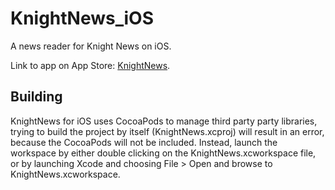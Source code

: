 KnightNews_iOS
==============

A news reader for Knight News on iOS.

Link to app on App Store: [KnightNews](https://itunes.apple.com/us/app/knightnews/id912539758?mt=8 "KnightNews").

## Building

KnightNews for iOS uses CocoaPods to manage third party party libraries, trying to build the project by itself (KnightNews.xcproj) will result in an error, because the CocoaPods will not be included. Instead, launch the workspace by either double clicking on the KnightNews.xcworkspace file, or by launching Xcode and choosing File > Open and browse to KnightNews.xcworkspace.
